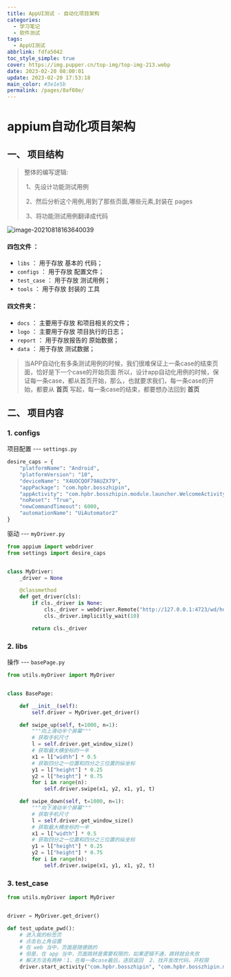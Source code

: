 ```yaml
---
title: AppUI测试 - 自动化项目架构
categories: 
  - 学习笔记
  - 软件测试
tags: 
  - AppUI测试
abbrlink: fdfa5042
toc_style_simple: true
cover: https://img.pupper.cn/top-img/top-img-213.webp
date: 2023-02-20 08:00:01
update: 2023-02-20 17:53:18
main_color: #3e1e5b
permalink: /pages/8af08e/
---
```

# appium自动化项目架构

## 一、 项目结构

>   整体的编写逻辑:
>
>   ​    1、先设计功能测试用例
>
>   ​    2、然后分析这个用例,用到了那些页面,哪些元素,封装在 pages
>
>   ​    3、将功能测试用例翻译成代码

![image-20210818163640039](https://img.pupper.cn/img/20210818163640.png)

#### 四包文件 ：

-   `libs` ： 用于存放 基本的 代码；
-   `configs` ： 用于存放 配置文件；
-   `test_case` ： 用于存放 测试用例；
-   `tools` ： 用于存放 封装的 工具

#### 四文件夹：

-   `docs` ： 主要用于存放 和项目相关的文件；
-   `logo` ： 主要用于存放 项目执行的日志；
-   `report` ： 用于存放报告的 原始数据；
-   `data` ： 用于存放 测试数据；

>   当APP自动化有多条测试用例的时候，我们很难保证上一条case的结束页面，恰好是下一个case的开始页面
>   所以，设计app自动化用例的时候，保证每一条case，都从首页开始，那么，也就要求我们，每一条case的开始，都要从 **首页** 写起，每一条case的结束，都要想办法回到 **首页**

## 二、 项目内容

### 1. configs

项目配置 --- `settings.py`

```python
desire_caps = {
    "platformName": "Android",
    "platformVersion": "10",
    "deviceName": "X4UOCQOF79AUZX79",
    "appPackage": "com.hpbr.bosszhipin",
    "appActivity": "com.hpbr.bosszhipin.module.launcher.WelcomeActivity",
    "noReset": "True",
    "newCommandTimeout": 6000,
    "automationName": "UiAutomator2"
}
```

驱动 --- `myDriver.py`

```python
from appium import webdriver
from settings import desire_caps


class MyDriver:
    _driver = None

    @classmethod
    def get_driver(cls):
        if cls._driver is None:
            cls._driver = webdriver.Remote("http://127.0.0.1:4723/wd/hub", desire_caps)
            cls._driver.implicitly_wait(10)

        return cls._driver
```

### 2. libs

操作 --- `basePage.py`

```python
from utils.myDriver import MyDriver


class BasePage:

    def __init__(self):
        self.driver = MyDriver.get_driver()

    def swipe_up(self, t=1000, n=1):
        """向上滑动半个屏幕"""
        # 获取手机尺寸
        l = self.driver.get_window_size()
        # 获取最大横坐标的一半
        x1 = l["width"] * 0.5
        # 获取四分之一位置和四分之三位置的纵坐标
        y1 = l["height"] * 0.25
        y2 = l["height"] * 0.75
        for i in range(n):
            self.driver.swipe(x1, y2, x1, y1, t)

    def swipe_down(self, t=1000, n=1):
        """向下滑动半个屏幕"""
        # 获取手机尺寸
        l = self.driver.get_window_size()
        # 获取最大横坐标的一半
        x1 = l["width"] * 0.5
        # 获取四分之一位置和四分之三位置的纵坐标
        y1 = l["height"] * 0.25
        y2 = l["height"] * 0.75
        for i in range(n):
            self.driver.swipe(x1, y1, x1, y2, t)
```

### 3. test_case

```python
from utils.myDriver import MyDriver


driver = MyDriver.get_driver()

def test_update_pwd():
    # 进入我的标签页
    # 点击右上角设置
    # 在 web 当中，页面是随便跳的
    # 但是，在 app 当中，页面跳转是需要权限的，如果逻辑不通，跳转就会失败
    # 解决方法有两种：1、在每一条case最后，逐层返回  2、找开发改代码，开权限
    driver.start_activity("com.hpbr.bosszhipin", "com.hpbr.bosszhipin.module.launcher.WelcomeActivity")
```

